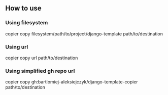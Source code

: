 ## How to use

### Using filesystem

copier copy filesystem/path/to/project/django-template path/to/destination

### Using url

copier copy url path/to/destination

### Using simplified gh repo url

copier copy gh:bartlomiej-aleksiejczyk/django-template-copier path/to/destination
